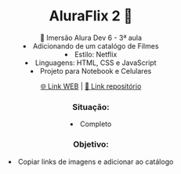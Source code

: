 <h1 style: align='center'>  AluraFlix 2 🎥</h1>
<div style: align='center'>
🤿 Imersão Alura Dev 6 - 3ª aula
<li>Adicionando de um catalógo de Filmes</li>
<li>Estilo: Netflix</li> 
<li> Linguagens: HTML, CSS e JavaScript</li>
<li>Projeto para Notebook e Celulares</li>

<a href='https://melo-luisa.github.io/AluraFlix_2/'>🌐 Link WEB</a> | <a href='https://github.com/Melo-Luisa/AluraFlix_2'> 📃 Link repositório</a>
<h3>Situação:</h3>
<li>Completo</li>

<h3>Objetivo:</h3>
<li>Copiar links de imagens e adicionar ao catálogo</li>
</div>
